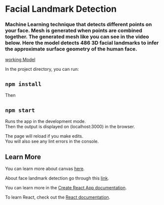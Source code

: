 # Facial Landmark Detection 
### Machine Learning technique that detects different points on your face. Mesh is generated when points are combined together. The generated mesh like you can see in the video below. Here the model detects 486 3D facial landmarks to infer the approximate surface geometry of the human face.


[working Model](https://user-images.githubusercontent.com/56962753/126218552-a3914fa6-dad9-497a-b021-1c16821f457f.mov)




In the project directory, you can run:

## `npm install`

Then 

## `npm start`

Runs the app in the development mode.\
Then the output is displayed on (localhost:3000) in the browser.

The page will reload if you make edits.\
You will also see any lint errors in the console.


## Learn More

You can learn more about canvas [here](https://developer.mozilla.org/en-US/docs/Web/API/Canvas_API).

About face landmark detection go through this [link](https://www.tensorflow.org/js/models).

You can learn more in the [Create React App documentation](https://facebook.github.io/create-react-app/docs/getting-started).

To learn React, check out the [React documentation](https://reactjs.org/).
